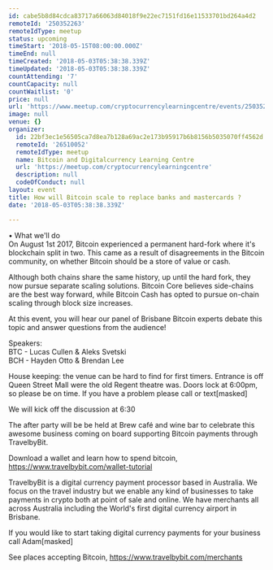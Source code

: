 ```yaml
---
id: cabe5b8d84cdca83717a66063d84018f9e22ec7151fd16e11533701bd264a4d2
remoteId: '250352263'
remoteIdType: meetup
status: upcoming
timeStart: '2018-05-15T08:00:00.000Z'
timeEnd: null
timeCreated: '2018-05-03T05:38:38.339Z'
timeUpdated: '2018-05-03T05:38:38.339Z'
countAttending: '7'
countCapacity: null
countWaitlist: '0'
price: null
url: 'https://www.meetup.com/cryptocurrencylearningcentre/events/250352263/'
image: null
venue: {}
organizer:
  id: 22bf3ec1e56505ca7d8ea7b128a69ac2e173b95917b6b8156b5035070ff4562d
  remoteId: '26510052'
  remoteIdType: meetup
  name: Bitcoin and Digitalcurrency Learning Centre
  url: 'https://meetup.com/cryptocurrencylearningcentre'
  description: null
  codeOfConduct: null
layout: event
title: How will Bitcoin scale to replace banks and mastercards ?
date: '2018-05-03T05:38:38.339Z'

---
```

<p>• What we'll do<br/>On August 1st 2017, Bitcoin experienced a permanent hard-fork where it's blockchain split in two. This came as a result of disagreements in the Bitcoin community, on whether Bitcoin should be a store of value or cash.</p> <p>Although both chains share the same history, up until the hard fork, they now pursue separate scaling solutions. Bitcoin Core believes side-chains are the best way forward, while Bitcoin Cash has opted to pursue on-chain scaling through block size increases.</p> <p>At this event, you will hear our panel of Brisbane Bitcoin experts debate this topic and answer questions from the audience!</p> <p>Speakers:<br/>BTC - Lucas Cullen &amp; Aleks Svetski<br/>BCH - Hayden Otto &amp; Brendan Lee</p> <p>House keeping: the venue can be hard to find for first timers. Entrance is off Queen Street Mall were the old Regent theatre was. Doors lock at 6:00pm, so please be on time. If you have a problem please call or text[masked]</p> <p>We will kick off the discussion at 6:30</p> <p>The after party will be be held at Brew café and wine bar to celebrate this awesome business coming on board supporting Bitcoin payments through TravelbyBit.</p> <p>Download a wallet and learn how to spend bitcoin, <a href="https://www.travelbybit.com/wallet-tutorial" class="linkified">https://www.travelbybit.com/wallet-tutorial</a></p> <p>TravelbyBit is a digital currency payment processor based in Australia. We focus on the travel industry but we enable any kind of businesses to take payments in crypto both at point of sale and online. We have merchants all across Australia including the World's first digital currency airport in Brisbane.</p> <p>If you would like to start taking digital currency payments for your business call Adam[masked]</p> <p>See places accepting Bitcoin, <a href="https://www.travelbybit.com/merchants" class="linkified">https://www.travelbybit.com/merchants</a></p>
